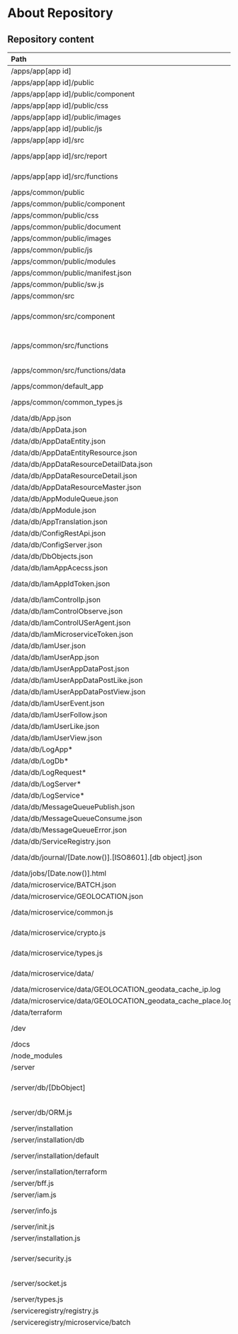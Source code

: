 # About Repository

## Repository content

|Path                                                   |Comment                                   |
|:------------------------------------------------------|:-----------------------------------------|
|/apps/app[app id]                                      |app directory for each apps|
|/apps/app[app id]/public                               |files available in browser|
|/apps/app[app id]/public/component                     |SFC pattern components|
|/apps/app[app id]/public/css                           |CSS files|
|/apps/app[app id]/public/images                        |image files|
|/apps/app[app id]/public/js                            |Javascript files|
|/apps/app[app id]/src                                  |files available in server only|
|/apps/app[app id]/src/report                           |reports if used and available to REST API|
|/apps/app[app id]/src/functions                        |functions if used and available to REST API|
|/apps/common/public                                    |files available in browser|
|/apps/common/public/component                          |SFC pattern components|
|/apps/common/public/css                                |CSS files|
|/apps/common/public/document                           |documents as image or text|
|/apps/common/public/images                             |logo and image files|
|/apps/common/public/js                                 |Javascript files|
|/apps/common/public/modules                            |third party modules|
|/apps/common/public/manifest.json                      |Progressive app file manifest|
|/apps/common/public/sw.js                              |Progressive app file service worker|
|/apps/common/src                                       |files available in server only|
|/apps/common/src/component                             |SFC pattern components app, info, mail, maintenance, markdown, openapi, report and server error|
|/apps/common/src/functions                             |server functions country, locale, documentation, geolocation, message and worldcities available to REST API|
|/apps/common/src/functions/data                        |read only data loaded to memory from files for functions|
|/apps/common/default_app                               |template to create new app|
|/apps/common/common_types.js                           |type declarations for apps, apps can use local type declarations|
|/data/db/App.json                                      ||
|/data/db/AppData.json                                  ||
|/data/db/AppDataEntity.json                            ||
|/data/db/AppDataEntityResource.json                    ||
|/data/db/AppDataResourceDetailData.json                ||
|/data/db/AppDataResourceDetail.json                    ||
|/data/db/AppDataResourceMaster.json                    ||
|/data/db/AppModuleQueue.json                           ||
|/data/db/AppModule.json                                ||
|/data/db/AppTranslation.json                           ||
|/data/db/ConfigRestApi.json                            ||
|/data/db/ConfigServer.json                             ||
|/data/db/DbObjects.json                                ||
|/data/db/IamAppAcecss.json                             ||
|/data/db/IamAppIdToken.json                            |is default in memory only for performance|
|/data/db/IamControlIp.json                             |optional file|
|/data/db/IamControlObserve.json                        ||
|/data/db/IamControlUSerAgent.json                      |optional file|
|/data/db/IamMicroserviceToken.json                     ||
|/data/db/IamUser.json                                  ||
|/data/db/IamUserApp.json                               ||
|/data/db/IamUserAppDataPost.json                       ||
|/data/db/IamUserAppDataPostLike.json                   ||
|/data/db/IamUserAppDataPostView.json                   ||
|/data/db/IamUserEvent.json                             ||
|/data/db/IamUserFollow.json                            ||
|/data/db/IamUserLike.json                              ||
|/data/db/IamUserView.json                              ||
|/data/db/LogApp*                                       ||
|/data/db/LogDb*                                        ||
|/data/db/LogRequest*                                   ||
|/data/db/LogServer*                                    ||
|/data/db/LogService*                                   ||
|/data/db/MessageQueuePublish.json                      |microservice logs and messages|
|/data/db/MessageQueueConsume.json                      |microservice logs and messages|
|/data/db/MessageQueueError.json                        |microservice logs and messages|
|/data/db/ServiceRegistry.json                          |microservices|
|/data/db/journal/[Date.now()].[ISO8601].[db object].json |journal of all old versions of db objects, `:` replaced with `.` in filename|
|/data/jobs/[Date.now()].html                           |Report queue files|
|/data/microservice/BATCH.json                          |microservice configuration|
|/data/microservice/GEOLOCATION.json                    |microservice configuration|
|/data/microservice/common.js                           |microservice Service Registry API library|
|/data/microservice/crypto.js                           |microservice Service Registry API crypto library|
|/data/microservice/types.js                            |microservice Service Registry API types|
|/data/microservice/data/                               |microservice data directory to cache data|
|/data/microservice/data/GEOLOCATION_geodata_cache_ip.log||
|/data/microservice/data/GEOLOCATION_geodata_cache_place.log||
|/data/terraform                                        |optional Terraform files|
|/dev                                                   |development source of data model, diagram and images|
|/docs                                                  |installation instructions|
|/node_modules                                          |Node.js modules |
|/server                 |server files|
|/server/db/[DbObject]   |database files using Object Relational Mapping (ORM), each filename same as object name in database|
|/server/db/ORM.js       |Object Relational Mapping (ORM) api to the database|
|/server/installation    |installation files|
|/server/installation/db |database installation files|
|/server/installation/default |configuration files used installing first time|
|/server/installation/terraform |scripts for Terraform|
|/server/bff.js          |backend for frontend (BFF)|
|/server/iam.js          |Identity and Access Management (IAM)|
|/server/info.js         |info about server including OS and process|
|/server/init.js         |starts server|
|/server/installation.js |install and uninstall of demo data|
|/server/security.js     |security functions for secrets, UUID, request id, OTP, message encryption, password encyption, JWT|
|/server/socket.js       |socket used for server side events (SSE)|
|/server/types.js        |type declarations for server|
|/serviceregistry/registry.js                          |service registry|
|/serviceregistry/microservice/batch                   |microservice batch|
|                        |Using same git repository for this project|
|                        |Admin has different timeout parameter as users so longer admin tasks can be execute by admin.|
|                        ||
|                        |        used to implement pure Javascript CI/CD solution|
|                        |        contains default CI/CD linux and win32 jobs with enabled = false to be enabled on CI/CD server|
|                        |        choose to enable default jobs in /data/config_microservice_service.json:|
|                        |            job                         command|
|                        |            Pipeline every minute       git pull|
|                        |            Pipeline 08.00 every day    git pull|
|                        |            Pipeline 12.00 every day    git pull|
|                        |            Pipeline 17.00 every day    git pull|
|                        |            Pipeline 16.00 every Friday git pull|
|                        ||
|                        |        use git pull manually to update server repository it not using batch|
|                        ||
|                        |        batch schedules jobs using cron expressions|
|                        ||
|                        |        Cron expression support:|
|                        |        |
|                        |        not supported: L (last), ?, - (range), / (increments), W(weekday), # (N-th occurrence), second, year, ~ (random)|
|                        |        supported:|
|                        |        minutes       *, 0-59|
|                        |        hours         *, 0-23|
|                        |        day of month  *, 1-31|
|                        |        month         *, 1-12 (JAN-DEC)|
|                        |        day of week   0-7 (SUN, MON, TUE, WED, THU, FRI, SAT, SUN) (sun will return 0)|
|                        |        if specifying day 29-31 not in current month, then next day will be scheduled as implemented by Javascript setDate().|
|                        ||
|                        |        Jobs can have status PENDING, RUNNING, FAILED, FINISHED and CANCELED.|
|                        |        Jobs with status PENDING or RUNNING will be updated to CANCELED when restarting server.|
|                        ||
|/test                   |Behaviour Driven Development (BDD) test framework files|
|.eslintignore           |ESLint configuration file, ignoring third party code|
|.eslintrc.cjs           |ESlint configuration file|
|.gitignore              |git configuration file|
|package-lock.json       |Node.js configuration file|
|package.json            |Node.js configuration file|
|README                  |main documentation|
|tsconfig.json           |config typescript|


## About Node.js modules

No modules used in server and production

|Developer only modules installed in development|Comment        |
|:------------------------------------------|:--------------|
|@types/node                                |types for Node.js|
|eslint                                     |identifies and reports patterns found for Javascript|
|                                           |and follows latest standards with some basic settings like |
|                                           |the use of single quotes|
